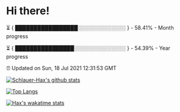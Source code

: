 # Hi there!

⏳ { █████████████████░░░░░░░░░░░░░ } - 58.41% - Month progress

⏳ { ████████████████░░░░░░░░░░░░░░ } - 54.39% - Year progress

⏰ Updated on Sun, 18 Jul 2021 12:31:53 GMT


[![Schlauer-Hax's github stats](https://github-readme-stats.vercel.app/api?username=Schlauer-Hax&show_icons=true&theme=dark&count_private=true)](https://github.com/Schlauer-Hax)


[![Top Langs](https://github-readme-stats.vercel.app/api/top-langs/?username=Schlauer-Hax&layout=compact&theme=dark)](https://github.com/Schlauer-Hax?tab=repositories)


[![Hax's wakatime stats](https://github-readme-stats.vercel.app/api/wakatime?username=Hax&theme=dark)](https://wakatime.com/@Hax)

